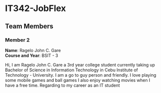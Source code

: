 # IT342-JobFlex

## Team Members

### Member 2
 **Name**: Ragelo John C. Gare  
 **Course and Year**: BSIT - 3

Hi, I am Ragelo John C. Gare a 3rd year college student currently taking up Bachelor of Science in Information Technology in Cebu Institute of Technology - University. I am a go to guy person and friendly. I love playing some mobile games and ball games I also enjoy watching movies when I have a free time. Regarding to my career as an IT student